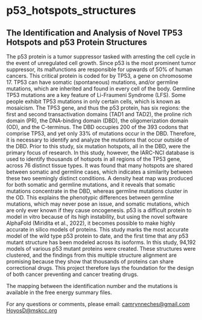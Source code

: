 # p53_hotspots_structures

## The Identification and Analysis of Novel TP53 Hotspots and p53 Protein Structures

The p53 protein is a tumor suppressor tasked with arresting the cell cycle in the event of unregulated cell growth.  Since p53 is the most prominent tumor suppressor, its malfunctions are responsible for upwards of 50% of human cancers.  This critical protein is coded for by TP53, a gene on chromosome 17.  TP53 can have somatic (spontaneous) mutations, and/or germline mutations, which are inherited and found in every cell of the body.  Germline TP53 mutations are a key feature of Li-Fraumeni Syndrome (LFS).  Some people exhibit TP53 mutations in only certain cells, which is known as mosaicism.
	The TP53 gene, and thus the p53 protein, has six regions: the first and second transactivation domains (TAD1 and TAD2), the proline rich domain (PR), the DNA-binding domain (DBD), the oligomerization domain (OD), and the C-terminus.  The DBD occupies 200 of the 393 codons that comprise TP53, and yet only 33% of mutations occur in the DBD.  Therefore, it is necessary to identify and analyze the mutations that occur outside of the DBD. Prior to this study, six mutation hotspots, all in the DBD, were the primary focus of research.  In this study, however, the IARC-NCI database is used to identify thousands of hotspots in all regions of the TP53 gene, across 76 distinct tissue types.  It was found that many hotspots are shared between somatic and germline cases, which indicates a similarity between these two seemingly distinct conditions.  A density heat map was produced for both somatic and germline mutations, and it reveals that somatic mutations concentrate in the DBD, whereas germline mutations cluster in the OD.  This explains the phenotypic differences between germline mutations, which may never pose an issue, and somatic mutations, which are only ever known if they cause oncogenesis.
p53 is a difficult protein to model in vitro because of its high instability, but using the novel software AlphaFold (Miridita et al., 2022), it becomes possible to make highly accurate in silico models of proteins.  This study marks the most accurate model of the wild type p53 protein to date, and the first time that any p53 mutant structure has been modeled across its isoforms.  In this study, 94,192 models of various p53 mutant proteins were created.  These structures were clustered, and the findings from this multiple structure alignment are promising because they show that thousands of proteins can share correctional drugs.  This project therefore lays the foundation for the design of both cancer preventing and cancer treating drugs.

The mapping between the identification number and the mutations is available in the free energy summary files.

For any questions or comments, please email:
camrynneches@gmail.com
HoyosD@mskcc.org
